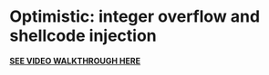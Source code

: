 # Optimistic: integer overflow and shellcode injection
**[SEE VIDEO WALKTHROUGH HERE](https://youtu.be/KRRy7jprW60)**